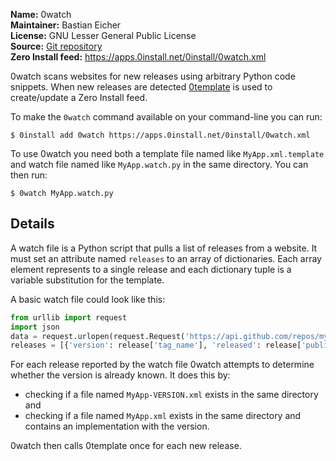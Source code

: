 **Name:** 0watch  
**Maintainer:** Bastian Eicher  
**License:** GNU Lesser General Public License  
**Source:** [Git repository](https://github.com/0install/0watch)  
**Zero Install feed:** <https://apps.0install.net/0install/0watch.xml>

0watch scans websites for new releases using arbitrary Python code snippets.
When new releases are detected [0template](0template.md) is used to create/update a Zero Install feed.

To make the `0watch` command available on your command-line you can run:

```shell
$ 0install add 0watch https://apps.0install.net/0install/0watch.xml
```

To use 0watch you need both a template file named like `MyApp.xml.template` and watch file named like `MyApp.watch.py` in the same directory. You can then run:

```shell
$ 0watch MyApp.watch.py
```

## Details

A watch file is a Python script that pulls a list of releases from a website. It must set an attribute named `releases` to an array of dictionaries. Each array element represents to a single release and each dictionary tuple is a variable substitution for the template.

A basic watch file could look like this:

```python
from urllib import request
import json
data = request.urlopen(request.Request('https://api.github.com/repos/myproj/myapp/releases')).read()
releases = [{'version': release['tag_name'], 'released': release['published_at'][0:10]} for release in json.loads(data)]
```

For each release reported by the watch file 0watch attempts to determine whether the version is already known. It does this by:

 * checking if a file named `MyApp-VERSION.xml` exists in the same directory and
 * checking if a file named `MyApp.xml` exists in the same directory and contains an implementation with the version.

0watch then calls 0template once for each new release.
